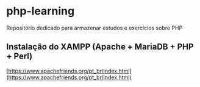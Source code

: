 # php-learning
Repositório dedicado para armazenar estudos e exercícios sobre PHP

## Instalação do XAMPP (Apache + MariaDB + PHP + Perl)
[https://www.apachefriends.org/pt_br/index.html](https://www.apachefriends.org/pt_br/index.html)
